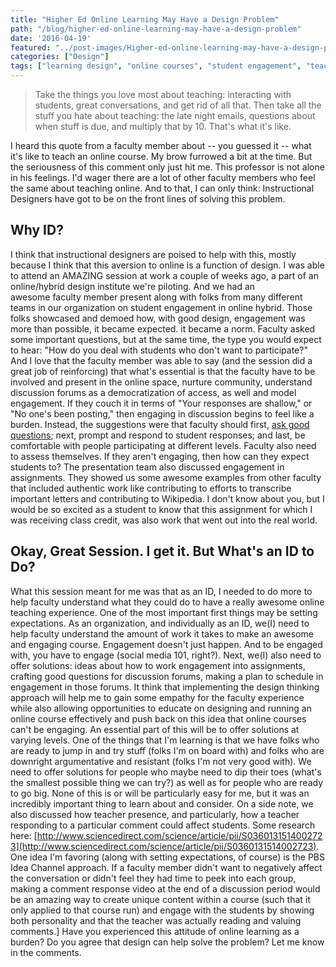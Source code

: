 ```yaml
---
title: "Higher Ed Online Learning May Have a Design Problem"
path: "/blog/higher-ed-online-learning-may-have-a-design-problem"
date: '2016-04-19'
featured: "../post-images/Higher-ed-online-learning-may-have-a-design-problem.png"
categories: ["Design"]
tags: ["learning design", "online courses", "student engagement", "teaching experience"]
---
```


> Take the things you love most about teaching: interacting with students, great conversations, and get rid of all that. Then take all the stuff you hate about teaching: the late night emails, questions about when stuff is due, and multiply that by 10\. That's what it's like.

I heard this quote from a faculty member about -- you guessed it -- what it's like to teach an online course. My brow furrowed a bit at the time. But the seriousness of this comment only just hit me. This professor is not alone in his feelings. I'd wager there are a lot of other faculty members who feel the same about teaching online. And to that, I can only think: Instructional Designers have got to be on the front lines of solving this problem.

## Why ID?

I think that instructional designers are poised to help with this, mostly because I think that this aversion to online is a function of design. I was able to attend an AMAZING session at work a couple of weeks ago, a part of an online/hybrid design institute we're piloting. And we had an awesome faculty member present along with folks from many different teams in our organization on student engagement in online hybrid. Those folks showcased and demoed how, with good design, engagement was more than possible, it became expected. it became a norm. Faculty asked some important questions, but at the same time, the type you would expect to hear: "How do you deal with students who don't want to participate?" And I love that the faculty member was able to say (and the session did a great job of reinforcing) that what's essential is that the faculty have to be involved and present in the online space, nurture community, understand discussion forums as a democratization of access, as well and model engagement. If they couch it in terms of "Your responses are shallow," or "No one's been posting," then engaging in discussion begins to feel like a burden. Instead, the suggestions were that faculty should first, [ask good questions](/blog/discussion-forums-in-the-online-space/); next, prompt and respond to student responses; and last, be comfortable with people participating at different levels. Faculty also need to assess themselves. If they aren't engaging, then how can they expect students to? The presentation team also discussed engagement in assignments. They showed us some awesome examples from other faculty that included authentic work like contributing to efforts to transcribe important letters and contributing to Wikipedia. I don't know about you, but I would be so excited as a student to know that this assignment for which I was receiving class credit, was also work that went out into the real world.

## Okay, Great Session. I get it. But What's an ID to Do?

What this session meant for me was that as an ID, I needed to do more to help faculty understand what they could do to have a really awesome online teaching experience. One of the most important first things may be setting expectations. As an organization, and individually as an ID, we(I) need to help faculty understand the amount of work it takes to make an awesome and engaging course. Engagement doesn't just happen. And to be engaged with, you have to engage (social media 101, right?). Next, we(I) also need to offer solutions: ideas about how to work engagement into assignments, crafting good questions for discussion forums, making a plan to schedule in engagement in those forums. It think that implementing the design thinking approach will help me to gain some empathy for the faculty experience while also allowing opportunities to educate on designing and running an online course effectively and push back on this idea that online courses can't be engaging. An essential part of this will be to offer solutions at varying levels. One of the things that I'm learning is that we have folks who are ready to jump in and try stuff (folks I'm on board with) and folks who are downright argumentative and resistant (folks I'm not very good with). We need to offer solutions for people who maybe need to dip their toes (what's the smallest possible thing we can try?) as well as for people who are ready to go big. None of this is or will be particularly easy for me, but it was an incredibly important thing to learn about and consider. On a side note, we also discussed how teacher presence, and particularly, how a teacher responding to a particular comment could affect students. Some research here: [http://www.sciencedirect.com/science/article/pii/S0360131514002723](http://www.sciencedirect.com/science/article/pii/S0360131514002723). One idea I'm favoring (along with setting expectations, of course) is the PBS Idea Channel approach. If a faculty member didn't want to negatively affect the conversation or didn't feel they had time to peek into each group, making a comment response video at the end of a discussion period would be an amazing way to create unique content within a course (such that it only applied to that course run) and engage with the students by showing both personality and that the teacher was actually reading and valuing comments.] Have you experienced this attitude of online learning as a burden? Do you agree that design can help solve the problem? Let me know in the comments.
